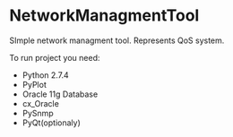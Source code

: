 NetworkManagmentTool
====================

SImple network managment tool.
Represents QoS system.

To run project you need:
  * Python 2.7.4
  * PyPlot
  * Oracle 11g Database
  * cx_Oracle
  * PySnmp
  * PyQt(optionaly)
